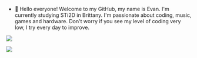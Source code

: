 - 👋 Hello everyone!
Welcome to my GitHub, my name is Evan. 
I'm currently studying STi2D in Brittany. 
I'm passionate about coding, music, games and hardware. 
Don't worry if you see my level of coding very low, 
I try every day to improve.

<p><img align="gauche"  src="https://github-readme-stats.vercel.app/api/top-langs/?username=crayx-js&theme=radical&langs_count=3&count_private=true&locale=fr"/></p>

<p> <img align="center"  src="https://github-readme-stats.vercel.app/api?username=crayx-js&theme=radical&show_icons=true&locale=fr&count_private=true"/></p>
